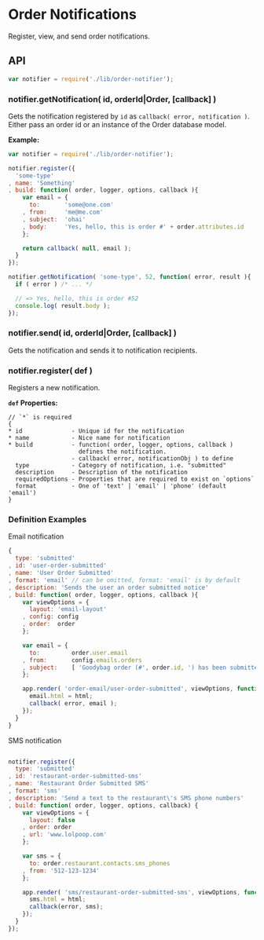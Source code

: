# Order Notifications

Register, view, and send order notifications.

## API

```javascript
var notifier = require('./lib/order-notifier');
```

### notifier.getNotification( id, orderId|Order, [callback] )

Gets the notification registered by `id` as `callback( error, notification )`.
Either pass an order id or an instance of the Order database model.

__Example:__

```javascript
var notifier = require('./lib/order-notifier');

notifier.register({
  'some-type'
, name: 'Something'
, build: function( order, logger, options, callback ){
    var email = {
      to:       'some@one.com'
    , from:     'me@me.com'
    , subject:  'ohai'
    , body:     'Yes, hello, this is order #' + order.attributes.id
    };

    return callback( null, email );
  }
});

notifier.getNotification( 'some-type', 52, function( error, result ){
  if ( error ) /* ... */

  // => Yes, hello, this is order #52
  console.log( result.body );
});
```

### notifier.send( id, orderId|Order, [callback] )

Gets the notification and sends it to notification recipients.

### notifier.register( def )

Registers a new notification.

__`def` Properties:__

```
// `*` is required
{
* id              - Unique id for the notification
* name            - Nice name for notification
* build           - function( order, logger, options, callback )
                    defines the notification.
                  - callback( error, notificationObj ) to define
  type            - Category of notification, i.e. "submitted"
  description     - Description of the notification
  requiredOptions - Properties that are required to exist on `options`
  format          - One of 'text' | 'email' | 'phone' (default 'email')
}
```

### Definition Examples

Email notification
```js
{
  type: 'submitted'
, id: 'user-order-submitted'
, name: 'User Order Submitted'
, format: 'email' // can be omitted, format: 'email' is by default
, description: 'Sends the user an order submitted notice'
, build: function( order, logger, options, callback ){
    var viewOptions = {
      layout: 'email-layout'
    , config: config
    , order:  order
    };

    var email = {
      to:         order.user.email
    , from:       config.emails.orders
    , subject:    [ 'Goodybag order (#', order.id, ') has been submitted' ].join('')
    };

    app.render( 'order-email/user-order-submitted', viewOptions, function( error, html ){
      email.html = html;
      callback( error, email );
    });
  }
}
```

SMS notification
```js

notifier.register({
  type: 'submitted'
, id: 'restaurant-order-submitted-sms'
, name: 'Restaurant Order Submitted SMS'
, format: 'sms'
, description: 'Send a text to the restaurant\'s SMS phone numbers'
, build: function( order, logger, options, callback) {
    var viewOptions = {
      layout: false
    , order: order
    , url: 'www.lolpoop.com'
    };

    var sms = {
      to: order.restaurant.contacts.sms_phones
    , from: '512-123-1234'
    };

    app.render( 'sms/restaurant-order-submitted-sms', viewOptions, function( error, html ){
      sms.html = html;
      callback(error, sms);
    });
  }
});
```
